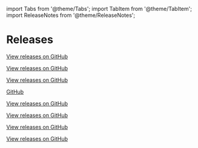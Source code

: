 import Tabs from '@theme/Tabs';
import TabItem from '@theme/TabItem';
import ReleaseNotes from '@theme/ReleaseNotes';

# Releases

<Tabs lazy>
  <TabItem value ='WasmEdge' label="WasmEdge" default>
    <p><a href="https://github.com/WasmEdge/WasmEdge/releases">View releases on GitHub</a></p>
    <ReleaseNotes url='https://raw.githubusercontent.com/WasmEdge/WasmEdge/master/Changelog.md' />
  </TabItem>
    <TabItem value ='tokio' label="tokio">
    <p><a href="https://github.com/WasmEdge/tokio/releases">View releases on GitHub</a></p>
    <ReleaseNotes url='https://raw.githubusercontent.com/WasmEdge/tokio/master/tokio/CHANGELOG.md' />
  </TabItem>
  <TabItem value ='mio' label="mio">
    <p><a href="https://github.com/WasmEdge/mio/releases">View releases on GitHub</a></p>
    <ReleaseNotes url='https://raw.githubusercontent.com/WasmEdge/mio/master/CHANGELOG.md' />
  </TabItem>
  <TabItem value ='sqlx' label="sqlx">
    <p><a href="https://github.com/WasmEdge/sqlx">GitHub</a></p>
    <ReleaseNotes url='https://raw.githubusercontent.com/WasmEdge/sqlx/main/CHANGELOG.md' />
  </TabItem>
  <TabItem value ='redis-rs' label="redis-rs">
    <p><a href="https://github.com/WasmEdge/redis-rs/releases">View releases on GitHub</a></p>
    <ReleaseNotes url='https://raw.githubusercontent.com/WasmEdge/redis-rs/main/redis/CHANGELOG.md' />
  </TabItem>
  <TabItem value ='combine' label="combine">
    <p><a href="https://github.com/WasmEdge/combine/releases">View releases on GitHub</a></p>
    <ReleaseNotes url='https://raw.githubusercontent.com/WasmEdge/combine/master/CHANGELOG.md' />
  </TabItem>
  <TabItem value ='reqwest' label="reqwest">
    <p><a href="https://github.com/WasmEdge/reqwest/releases">View releases on GitHub</a></p>
    <ReleaseNotes url='https://raw.githubusercontent.com/WasmEdge/reqwest/master/CHANGELOG.md' />
  </TabItem>
  <TabItem value ='rskafka_wasi' label="rskafka_wasi">
    <p><a href="https://github.com/WasmEdge/rskafka_wasi">View releases on GitHub</a></p>
    <ReleaseNotes url='https://raw.githubusercontent.com/WasmEdge/rskafka_wasi/main/CHANGELOG.md' />
  </TabItem>
</Tabs>